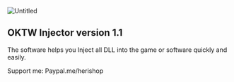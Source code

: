  ![Untitled](https://github.com/user-attachments/assets/0826b6a8-dbc3-46cb-907b-2e1ce4c45af3)

OKTW Injector 
version 1.1
--------------
The software helps you Inject all DLL into the game or software quickly and easily.

Support me:
Paypal.me/herishop
